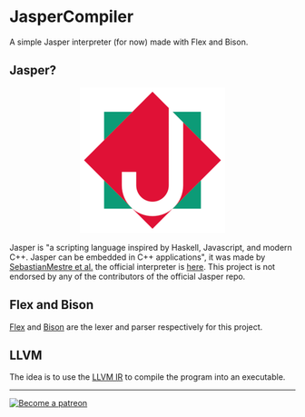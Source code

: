 # JasperCompiler
A simple Jasper interpreter (for now) made with Flex and Bison.

## Jasper?

<div align="center">
	<img width="256" src="https://github.com/SebastianMestre/Jasper/blob/master/img/JasperLogo.png" alt="Jasper Programming Language logo">
</div>

Jasper is "a scripting language inspired by Haskell, Javascript, and modern C++. Jasper can be embedded in C++ applications", 
it was made by [SebastianMestre et al.](https://github.com/SebastianMestre/Jasper/graphs/contributors) the official
interpreter is [here](https://github.com/SebastianMestre/Jasper). This project is not 
endorsed by any of the contributors of the official Jasper repo.

## Flex and Bison

[Flex](https://github.com/westes/flex) and [Bison](https://www.gnu.org/software/bison/) are the lexer and parser 
respectively for this project.

## LLVM

The idea is to use the [LLVM IR](https://www.aosabook.org/en/llvm.html) to compile the program into an executable.

----
<a class="imgpatreon" href="https://www.patreon.com/emmanuelmess" target="_blank">
<img alt="Become a patreon" src="https://user-images.githubusercontent.com/10991116/56376378-07065400-61de-11e9-9583-8ff2148aa41c.png" width=150px></a>

